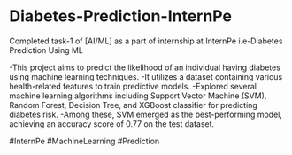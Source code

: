 # Diabetes-Prediction-InternPe
Completed task-1 of [AI/ML] as a part of internship at InternPe i.e-Diabetes Prediction Using ML

-This project aims to predict the likelihood of an individual having diabetes using machine learning techniques.
-It utilizes a dataset containing various health-related features to train predictive models.
-Explored several machine learning algorithms including Support Vector Machine (SVM), Random Forest, Decision Tree, and XGBoost classifier for predicting diabetes risk.
-Among these, SVM emerged as the best-performing model, achieving an accuracy score of 0.77 on the test dataset.


#InternPe #MachineLearning #Prediction
